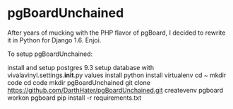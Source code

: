 pgBoardUnchained
================

After years of mucking with the PHP flavor of pgBoard, I decided to rewrite it in Python for Django 1.6. Enjoi.

To setup pgBoardUnchained:

install and setup postgres 9.3
setup database with vivalavinyl.settings.__init__.py values
install python
install virtualenv
cd ~
mkdir code
cd code
mkdir pgBoardUnchained
git clone https://github.com/DarthHater/pgBoardUnchained.git
createvenv pgboard
workon pgboard
pip install -r requirements.txt